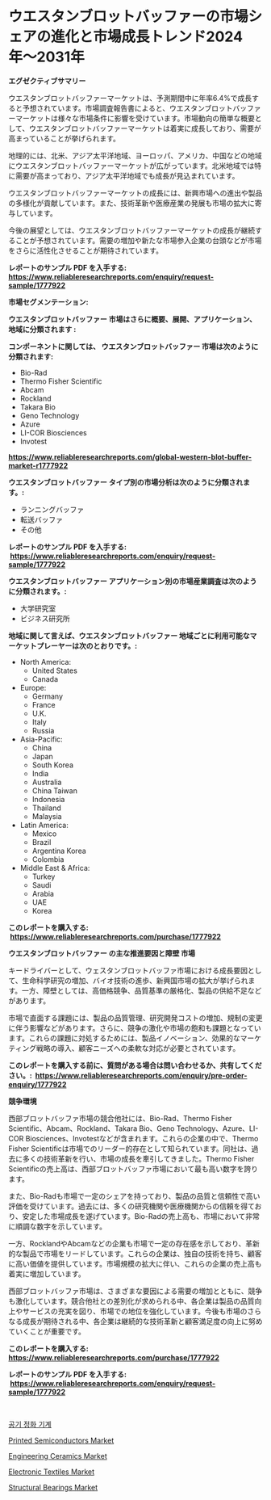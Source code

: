 <p><h1>ウエスタンブロットバッファーの市場シェアの進化と市場成長トレンド2024年〜2031年</h1></p><p><strong>エグゼクティブサマリー</strong></p>
<p><p>ウエスタンブロットバッファーマーケットは、予測期間中に年率6.4%で成長すると予想されています。市場調査報告書によると、ウエスタンブロットバッファーマーケットは様々な市場条件に影響を受けています。市場動向の簡単な概要として、ウエスタンブロットバッファーマーケットは着実に成長しており、需要が高まっていることが挙げられます。</p><p>地理的には、北米、アジア太平洋地域、ヨーロッパ、アメリカ、中国などの地域にウエスタンブロットバッファーマーケットが広がっています。北米地域では特に需要が高まっており、アジア太平洋地域でも成長が見込まれています。</p><p>ウエスタンブロットバッファーマーケットの成長には、新興市場への進出や製品の多様化が貢献しています。また、技術革新や医療産業の発展も市場の拡大に寄与しています。</p><p>今後の展望としては、ウエスタンブロットバッファーマーケットの成長が継続することが予想されています。需要の増加や新たな市場参入企業の台頭などが市場をさらに活性化させることが期待されています。</p></p>
<p><strong>レポートのサンプル PDF を入手する: <a href="https://www.reliableresearchreports.com/enquiry/request-sample/1777922">https://www.reliableresearchreports.com/enquiry/request-sample/1777922</a></strong></p>
<p><strong>市場セグメンテーション:</strong></p>
<p><strong> ウエスタンブロットバッファー 市場はさらに概要、展開、アプリケーション、地域に分類されます :</strong></p>
<p><strong>コンポーネントに関しては、 ウエスタンブロットバッファー 市場は次のように分類されます: &nbsp;</strong></p>
<p><ul><li>Bio-Rad</li><li>Thermo Fisher Scientific</li><li>Abcam</li><li>Rockland</li><li>Takara Bio</li><li>Geno Technology</li><li>Azure</li><li>LI-COR Biosciences</li><li>Invotest</li></ul></p>
<p><strong><a href="https://www.reliableresearchreports.com/global-western-blot-buffer-market-r1777922">https://www.reliableresearchreports.com/global-western-blot-buffer-market-r1777922</a></strong></p>
<p><strong> ウエスタンブロットバッファー タイプ別の市場分析は次のように分類されます。:</strong></p>
<p><ul><li>ランニングバッファ</li><li>転送バッファ</li><li>その他</li></ul></p>
<p><strong>レポートのサンプル PDF を入手する: &nbsp;<a href="https://www.reliableresearchreports.com/enquiry/request-sample/1777922">https://www.reliableresearchreports.com/enquiry/request-sample/1777922</a></strong></p>
<p><strong> ウエスタンブロットバッファー アプリケーション別の市場産業調査は次のように分類されます。:</strong></p>
<p><ul><li>大学研究室</li><li>ビジネス研究所</li></ul></p>
<p><strong>地域に関して言えば、ウエスタンブロットバッファー 地域ごとに利用可能なマーケットプレーヤーは次のとおりです。:</strong></p>
<p><ul>
    <li>
        North America:
        <ul>
            <li>United States</li>
            <li>Canada</li>
        </ul>
    </li>
    <li>
        Europe:
        <ul>
            <li>Germany</li>
            <li>France</li>
            <li>U.K.</li>
            <li>Italy</li>
            <li>Russia</li>
        </ul>
    </li>
    <li>
        Asia-Pacific:
        <ul>
            <li>China</li>
            <li>Japan</li>
            <li>South Korea</li>
            <li>India</li>
            <li>Australia</li>
            <li>China Taiwan</li>
            <li>Indonesia</li>
            <li>Thailand</li>
            <li>Malaysia</li>
        </ul>
    </li>
    <li>
        Latin America:
        <ul>
            <li>Mexico</li>
            <li>Brazil</li>
            <li>Argentina Korea</li>
            <li>Colombia</li>
        </ul>
    </li>
    <li>
        Middle East & Africa:
        <ul>
            <li>Turkey</li>
            <li>Saudi</li>
            <li>Arabia</li>
            <li>UAE</li>
            <li>Korea</li>
        </ul>
    </li>
    </ul></p>
<p><strong>このレポートを購入する: &nbsp;<a href="https://www.reliableresearchreports.com/purchase/1777922">https://www.reliableresearchreports.com/purchase/1777922</a></strong></p>
<p><strong>ウエスタンブロットバッファー の主な推進要因と障壁 市場</strong></p>
<p><p>キードライバーとして、ウェスタンブロットバッファ市場における成長要因として、生命科学研究の増加、バイオ技術の進歩、新興国市場の拡大が挙げられます。一方、障壁としては、高価格競争、品質基準の厳格化、製品の供給不足などがあります。</p><p>市場で直面する課題には、製品の品質管理、研究開発コストの増加、規制の変更に伴う影響などがあります。さらに、競争の激化や市場の飽和も課題となっています。これらの課題に対処するためには、製品イノベーション、効果的なマーケティング戦略の導入、顧客ニーズへの柔軟な対応が必要とされています。</p></p>
<p><strong>このレポートを購入する前に、質問がある場合は問い合わせるか、共有してください。:&nbsp; <a href="https://www.reliableresearchreports.com/enquiry/pre-order-enquiry/1777922">https://www.reliableresearchreports.com/enquiry/pre-order-enquiry/1777922</a></strong></p>
<p><strong>競争環境</strong></p>
<p><p>西部ブロットバッファ市場の競合他社には、Bio-Rad、Thermo Fisher Scientific、Abcam、Rockland、Takara Bio、Geno Technology、Azure、LI-COR Biosciences、Invotestなどが含まれます。これらの企業の中で、Thermo Fisher Scientificは市場でのリーダー的存在として知られています。同社は、過去に多くの技術革新を行い、市場の成長を牽引してきました。Thermo Fisher Scientificの売上高は、西部ブロットバッファ市場において最も高い数字を誇ります。</p><p>また、Bio-Radも市場で一定のシェアを持っており、製品の品質と信頼性で高い評価を受けています。過去には、多くの研究機関や医療機関からの信頼を得ており、安定した市場成長を遂げています。Bio-Radの売上高も、市場において非常に順調な数字を示しています。</p><p>一方、RocklandやAbcamなどの企業も市場で一定の存在感を示しており、革新的な製品で市場をリードしています。これらの企業は、独自の技術を持ち、顧客に高い価値を提供しています。市場規模の拡大に伴い、これらの企業の売上高も着実に増加しています。</p><p>西部ブロットバッファ市場は、さまざまな要因による需要の増加とともに、競争も激化しています。競合他社との差別化が求められる中、各企業は製品の品質向上やサービスの充実を図り、市場での地位を強化しています。今後も市場のさらなる成長が期待される中、各企業は継続的な技術革新と顧客満足度の向上に努めていくことが重要です。</p></p>
<p><strong>このレポートを購入する: &nbsp; <a href="https://www.reliableresearchreports.com/purchase/1777922">https://www.reliableresearchreports.com/purchase/1777922</a></strong></p>
<p><strong>レポートのサンプル PDF を入手する: &nbsp;<a href="https://www.reliableresearchreports.com/enquiry/request-sample/1777922">https://www.reliableresearchreports.com/enquiry/request-sample/1777922</a></strong><strong></strong></p>
<p>&nbsp;</p>
<p><p><a href="https://github.com/vs10l4sfg5c/Market-Research-Report-List-1/blob/main/658647924056.md">공기 정화 기계</a></p><p><a href="https://github.com/bmorecock/Market-Research-Report-List-2/blob/main/printed-semiconductors-market.md">Printed Semiconductors Market</a></p><p><a href="https://www.linkedin.com/pulse/engineering-ceramics-market-comprehensive-report-its-share-amp-rsupf?trackingId=iJ9GEAQtk4cVe%2BamIHis3w%3D%3D">Engineering Ceramics Market</a></p><p><a href="https://issuu.com/reportprime-2/docs/electronic-textiles-market-size-2030.pptx">Electronic Textiles Market</a></p><p><a href="https://view.publitas.com/reportprime-1/structural-bearings-market-the-key-to-successful-business-strategy-forecast-till-2031/">Structural Bearings Market</a></p></p>